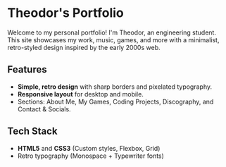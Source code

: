 # Theodor's Portfolio

Welcome to my personal portfolio! I'm Theodor, an engineering student. This site showcases my work, music, games, and more with a minimalist, retro-styled design inspired by the early 2000s web.

## Features

- **Simple, retro design** with sharp borders and pixelated typography.
- **Responsive layout** for desktop and mobile.
- Sections: About Me, My Games, Coding Projects, Discography, and Contact & Socials.

## Tech Stack

- **HTML5** and **CSS3** (Custom styles, Flexbox, Grid)
- Retro typography (Monospace + Typewriter fonts)
